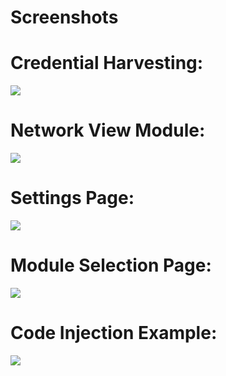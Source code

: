 # Screenshots #

<h1>Credential Harvesting:</h1>
<img><img src='http://subterfuge.googlecode.com/svn/wiki/credentials.png' /></img>
<br>
<h1>Network View Module:</h1>
<img><img src='http://subterfuge.googlecode.com/svn/wiki/netview.png' /></img>
<br>
<h1>Settings Page:</h1>
<img><img src='http://subterfuge.googlecode.com/svn/wiki/settings.png' /></img>
<br>
<h1>Module Selection Page:</h1>
<img><img src='http://subterfuge.googlecode.com/svn/wiki/modules.png' /></img>
<br>
<h1>Code Injection Example:</h1>
<img><img src='http://subterfuge.googlecode.com/svn/wiki/codeinjectionex.png' /></img>